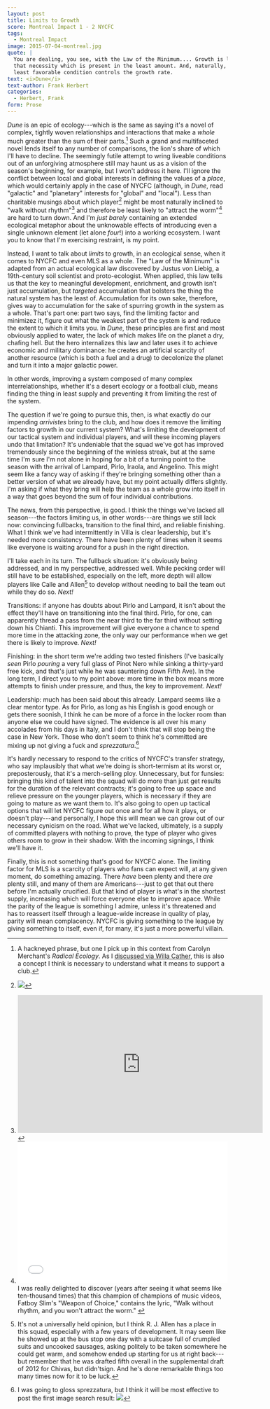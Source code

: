 ```yaml
---
layout: post
title: Limits to Growth
score: Montreal Impact 1 - 2 NYCFC
tags: 
  - Montreal Impact
image: 2015-07-04-montreal.jpg
quote: |
  You are dealing, you see, with the Law of the Minimum.... Growth is limited by
  that necessity which is present in the least amount. And, naturally, the
  least favorable condition controls the growth rate.
text: <i>Dune</i>
text-author: Frank Herbert
categories:
  - Herbert, Frank
form: Prose
---
```


*Dune* is an epic of ecology---which is the same as saying it's a novel of complex, tightly woven
relationships and interactions that make a *whole* much greater than the sum of their 
parts.[^1] Such a grand and multifaceted novel lends itself to any number of comparisons, the lion's
share of which I'll have to decline. The seemingly futile attempt to wring
liveable conditions out of an unforgiving atmosphere still may haunt us as a vision
of the season's beginning, for example, but I won't address it here. I'll ignore the conflict between local and global
interests in defining the values of a *place*, which would certainly apply in the case of NYCFC (although, in *Dune*, read "galactic" and "planetary" interests for "global" and "local").
Less than charitable musings about which player[^a] might be most naturally
inclined to 
"walk without rhythm"[^b] and therefore be least likely to "attract the worm"[^c] are hard to turn
down. And I'm *just barely* containing an extended ecological metaphor about the unknowable effects of
introducing even a single unknown element (let alone *four*!) into a working ecosystem. I want you to know that I'm exercising restraint, is my
point.

Instead, I want to talk about *limits* to growth, in an ecological sense, when it comes to NYCFC and even MLS as a whole.<!--break-->
The "Law of the Minimum" is adapted from an actual ecological law discovered by Justus von Liebig, a 19th-century soil scientist and proto-ecologist. 
When applied, this law tells us that the key to meaningful development, enrichment, and growth isn't just accumulation, but
*targeted* accumulation that bolsters the thing the natural system has the least of. Accumulation for its own sake, 
therefore, gives way to accumulation for the sake of spurring growth in the
system as a whole. That's part
one: part two says, find the limiting factor and minimizez it, figure out what the
weakest part of the system is and reduce the extent to which it limits you. In
*Dune*, these principles are first and most obviously applied to water, the lack of which makes life on the
planet a dry, chafing hell. But the hero internalizes this law and later uses it to
achieve economic and military dominance: he creates an artificial scarcity of another resource
(which is both a fuel and a drug) to
decolonize the planet and turn it into a major galactic power.

In other words, improving a system composed of many complex interrelationships, whether
it's a desert ecology or a football club, means finding the thing in least
supply and preventing it from limiting the rest of the system.

The question if we're going to pursue this, then, is what exactly do our impending *arrivistes* bring to the club, and how does
it remove the limiting factors to growth in our current system? What's limiting the development of our
tactical system and individual players, and will these incoming players undo
that limitation? It's undeniable that the
squad we've got has improved tremendously since the beginning of the winless
streak, but at the same time I'm sure I'm not alone in hoping for a bit of a
turning point to the season with the arrival of Lampard, Pirlo, Iraola, and Angelino.
This might seem like a fancy way of asking if they're bringing something other
than a better version of what we already have, but my point actually differs slightly. I'm asking if what they
bring will help the team as a whole grow into itself in a way that goes beyond
the sum of four individual contributions.

The news, from this perspective, is good. I think the things we've lacked all season---the factors limiting us, in other
words---are things we still lack now: convincing
fullbacks, transition to the final third, and reliable finishing. What I think we've had intermittently in Villa is
clear leadership, but it's needed more consistency. There have been plenty of times when it seems like everyone is
waiting around for a push in the right direction. 

I'll take each in its turn. The
fullback situation: it's obviously being addressed, and in my perspective, addressed well. While pecking order will still
have to be established, especially on the left, more depth will allow players like Calle and Allen[^2] 
to develop without needing to bail the team out while they do so.
*Next!* 

Transitions: if anyone has doubts about Pirlo and Lampard, it isn't about the effect
they'll have on transitioning into the final third. Pirlo, for one, can apparently thread a pass from
the near third to the far third without setting down his Chianti. This
improvement 
will give everyone a chance to spend more time in the attacking
zone, the only way our performance when we get there is likely to improve.
*Next!* 

Finishing: in the short term we're adding two tested finishers (I've basically
*seen* Pirlo *pouring* a very full glass of Pinot Nero while sinking a thirty-yard free kick, and
that's just while he was sauntering down Fifth Ave). In the long term, I direct
you to my point
above: more time in the box means more attempts to finish under pressure,
and thus, the key to improvement. *Next!* 

Leadership: much has been said about this already.
Lampard seems like a clear mentor type. As for Pirlo, as long as his English is
good enough or gets there soonish, I think he can be more of a force in the locker room
than anyone else we could have signed. The evidence is all over his many accolades from
his days in Italy, and I don't think that will stop being the case in New
York.
Those who don't seem to think he's committed are mixing up not giving a fuck
and *sprezzatura*.[^3]

It's hardly necessary to respond to the critics of NYCFC's transfer strategy,
who say implausibly that what we're doing is short-termism at its worst or, preposterously, that it's a
merch-selling ploy. Unnecessary, but for funsies: bringing this kind of talent
into the squad will do more than just get results for the duration of the
relevant contracts; it's going to free up space and relieve pressure on the 
younger players, which is necessary if they are going to mature as we want them to.
It's also going to open up tactical options that will let NYCFC figure out once
and for all how it plays, or doesn't play---and personally, I hope this will
mean we can grow out of our necessary cynicism on the road. What we've lacked,
ultimately, is a supply of committed players with nothing to prove, the type of
player who gives others room to grow in their shadow. With the incoming
signings, I think we'll have it.

Finally, this is not something that's good for NYCFC alone. The limiting factor for MLS
is a scarcity of players who fans can expect will, at any given moment, do
something amazing. There *have* been plenty and there *are* plenty still, and
many of them are Americans---just to get that out there before I'm actually
crucified. But that kind of player is what's in the shortest supply, increasing
which will force everyone else to improve apace. While the parity of the league is something I
admire, unless it's threatened and has to reassert itself through a
league-wide increase in quality of play, parity will mean complacency. NYCFC is
giving something to the league by giving something to itself, even if, for
many, it's just a more powerful villain.

[^1]: A hackneyed phrase, but one I pick up in this context from Carolyn Merchant's *Radical Ecology*. As I [discussed via Willa Cather](http://www.hudsonriverblue.com/2015/5/6/8561615/whats-in-a-club-culture-nycfc-vs-willa-cather), this is also a concept I think is necessary to understand what it means to support a club.

[^2]: It's not a universally held opinion, but I think R. J. Allen has a place in this squad, especially with a few years of development. It may seem like he showed up at the bus stop one day with a suitcase full of crumpled suits and uncooked sausages, asking politely to be taken somewhere he could get warm, and somehow ended up starting for us at right back---but remember that he was drafted fifth overall in the supplemental draft of 2012 for Chivas, but didn'tsign. And he's done remarkable things too many times now for it to be luck.

[^3]: I was going to gloss sprezzatura, but I think it will be most effective to post the first image search result: ![](/images/sprezzatura.jpg)

[^a]: ![](/images/nemec.jpg)

[^b]: <iframe width="560" height="315" src="https://www.youtube.com/embed/dt0WoO7cZJ8" frameborder="0" allowfullscreen></iframe>

[^c]:  <iframe src="//giphy.com/embed/znUeZ8YoAyuT6" width="480" height="323" frameBorder="0" style="max-width: 100%" class="giphy-embed" webkitAllowFullScreen mozallowfullscreen allowFullScreen></iframe> I was really delighted to discover (years after seeing it what seems like ten-thousand times) that this champion of champions of music videos, Fatboy Slim's "Weapon of Choice," contains the lyric, "Walk without rhythm, and you won't attract the worm." 
